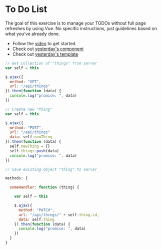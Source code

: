 # To Do List


The goal of this exercise is to manage your TODOs without full page refreshes by using Vue. No specific instructions, just guidelines based on what you've already done.


+ Follow the [video](https://youtu.be/6suQEtdyP20) to get started.
+ Check out [yesterday's component](https://github.com/theotherzach/vue_ajax/blob/implement-user-edit/app/assets/javascripts/components/user.js)
+ Check out [yesterday's template](https://github.com/theotherzach/vue_ajax/blob/implement-user-edit/app/views/vue_templates/_user.html)


```javascript
// Get collection of "things" from server
var self = this

$.ajax({
  method: "GET",
  url: "/api/things"
}).then(function (data) {
  console.log("promise: ", data) 
})
```

```javascript
// Create new "thing"
var self = this

$.ajax({
  method: "POST",
  url: "/api/things"
  data: self.newThing
}).then(function (data) {
  self.newThing = {}
  self.things.push(data)
  console.log("promise: ", data) 
})
```

```javascript
// Save existing object "thing" to server

methods: {

  someHandler: function (thing) {

    var self = this

    $.ajax({
      method: "PATCH",
      url: "/api/things/" + self.thing.id,
      data: self.thing
    }).then(function (data) {
      console.log("promise: ", data) 
    })
  }
}
```
